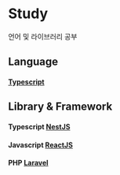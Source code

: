 # Study
언어 및 라이브러리 공부
## Language
#### [Typescript](https://github.com/Aierse/Study/tree/main/TypeScript)
## Library & Framework
#### Typescript [NestJS](https://github.com/Aierse/Study/tree/main/TypeScript/nomadcoder/NestJS)
#### Javascript [ReactJS](https://github.com/Aierse/Study/tree/main/TypeScript/nomadcoder/ReactJS)
#### PHP  [Laravel](https://github.com/Aierse/Study/tree/main/php/Laravel)
